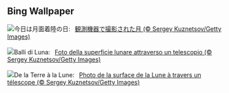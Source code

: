 ## Bing Wallpaper
![](https://www.bing.com/th?id=OHR.BigMoon_JA-JP3459565714_UHD.jpg&w=1000)今日は月面着陸の日:&nbsp;&ensp;[観測機器で撮影された月 (© Sergey Kuznetsov/Getty Images)](https://www.bing.com/th?id=OHR.BigMoon_JA-JP3459565714_UHD.jpg)
<br><br/>
![](https://www.bing.com/th?id=OHR.BigMoon_IT-IT7283568510_UHD.jpg&w=1000)Balli di Luna:&nbsp;&ensp;[Foto della superficie lunare attraverso un telescopio (© Sergey Kuznetsov/Getty Images)](https://www.bing.com/th?id=OHR.BigMoon_IT-IT7283568510_UHD.jpg)
<br><br/>
![](https://www.bing.com/th?id=OHR.BigMoon_FR-FR5081716230_UHD.jpg&w=1000)De la Terre à la Lune:&nbsp;&ensp;[Photo de la surface de la Lune à travers un télescope (© Sergey Kuznetsov/Getty Images)](https://www.bing.com/th?id=OHR.BigMoon_FR-FR5081716230_UHD.jpg)
<br><br/>
